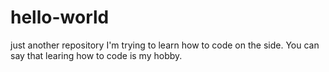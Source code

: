 # hello-world
just another repository
I'm trying to learn how to code on the side. 
You can say that learing how to code is my hobby. 
